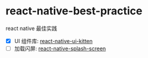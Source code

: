 # react-native-best-practice
react native 最佳实践

- [x] UI 组件库: [react-native-ui-kitten](https://akveo.github.io/react-native-ui-kitten/)
- [ ] 加载闪屏: [react-native-splash-screen](https://github.com/crazycodeboy/react-native-splash-screen)
